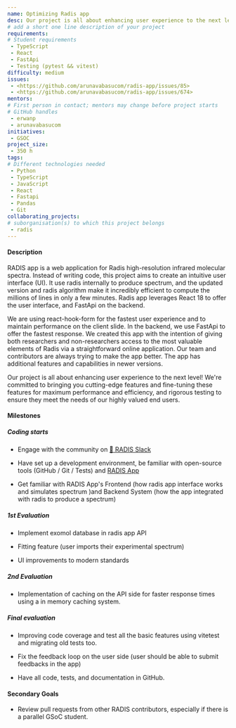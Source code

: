 ```yaml
---
name: Optimizing Radis app
desc: Our project is all about enhancing user experience to the next level! We're committed to bringing you cutting-edge features and fine-tuning these features for maximum performance and efficiency, and rigorous testing to ensure they meet the needs of our highly valued end users.
# add a short one line description of your project
requirements:
# Student requirements
 - TypeScript
 - React
 - FastApi
 - Testing (pytest && vitest)
difficulty: medium
issues:
 - <https://github.com/arunavabasucom/radis-app/issues/85>
 - <https://github.com/arunavabasucom/radis-app/issues/674>
mentors:
# First person in contact; mentors may change before project starts
# GitHub handles
 - erwanp
 - arunavabasucom
initiatives:
 - GSOC
project_size:
 - 350 h
tags:
# Different technologies needed
 - Python
 - TypeScript
 - JavaScript
 - React
 - Fastapi
 - Pandas
 - Git
collaborating_projects:
# suborganisation(s) to which this project belongs
 - radis
---
```


#### Description

RADIS app is a web application for Radis high-resolution infrared molecular spectra.
Instead of writing code, this project aims to create an intuitive user interface (UI).
It use radis internally to produce spectrum, and the updated version and radis algorithm make it incredibly efficient to compute the millions of lines in only a few minutes.
Radis app leverages React 18 to offer the user interface, and FastApi on the backend.

We are using react-hook-form for the fastest user experience and to maintain performance on the client slide.
In the backend, we use FastApi to offer the fastest response.
We created this app with the intention of giving both researchers and non-researchers access to the most valuable elements of Radis via a straightforward online application.
Our team and contributors are always trying to make the app better.
The app has additional features and capabilities in newer versions.

Our project is all about enhancing user experience to the next level!
We're committed to bringing you cutting-edge features and fine-tuning these features for maximum performance and efficiency, and rigorous testing to ensure they meet the needs of our highly valued end users.

#### Milestones

##### Coding starts

- Engage with the community on [💬 RADIS Slack](https://github.com/radis/slack-invite)

- Have set up a development environment, be familiar with open-source tools (GitHub / Git / Tests) and [RADIS App](https://github.com/suzil/radis-app)

- Get familiar with RADIS App's Frontend (how radis app interface works and simulates spectrum )and Backend System (how the app integrated with radis to produce a spectrum)

##### 1st Evaluation

- Implement exomol database in radis app API

- Fitting feature (user imports their experimental spectrum)

- UI improvements to modern standards

##### 2nd Evaluation

- Implementation of caching on the API side for faster response times using a in memory caching system.

##### Final evaluation

- Improving code coverage and test all the basic features using vitetest and migrating old tests too.

- Fix the feedback loop on the user side (user should be able to submit feedbacks in the app)

- Have all code, tests, and documentation in GitHub.

#### Secondary Goals

- Review pull requests from other RADIS contributors, especially if there is a parallel GSoC student.
